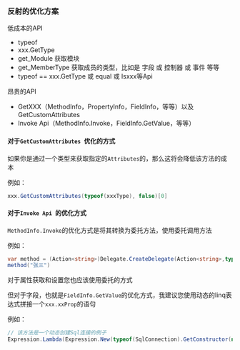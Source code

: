 ### 反射的优化方案

低成本的API

* typeof
* xxx.GetType
* get_Module 获取模块
* get_MemberType 获取成员的类型，比如是 字段 或 控制器 或 事件 等等
* typeof == xxx.GetType 或 equal 或 Isxxx等Api

昂贵的API

* GetXXX（MethodInfo，PropertyInfo，FieldInfo，等等）以及GetCustomAttributes 
* Invoke Api（MethodInfo.Invoke，FieldInfo.GetValue，等等）

#### 对于`GetCustomAttributes `优化的方式

如果你是通过一个类型来获取指定的`Attributes`的，那么这将会降低该方法的成本

例如：

```csharp
xxx.GetCustomAttributes(typeof(xxxType), false)[0]
```

#### 对于`Invoke Api `的优化方式

`MethodInfo.Invoke`的优化方式是将其转换为委托方法，使用委托调用方法

例如：

```csharp
var method = (Action<string>)Delegate.CreateDelegate(Action<string>,typeof(Console).GetMethod("WriteLine"));
method("张三")
```

对于属性获取和设置您也应该使用委托的方式

但对于字段，也就是`FieldInfo.GetValue`的优化方式，我建议您使用动态的linq表达式拼接一个`xxx.xxProp`的语句

例如：

```csharp
// 该方法是一个动态创建Sql连接的例子
Expression.Lambda(Expression.New(typeof(SqlConnection).GetConstructor(new Type[] { typeof(string) }), Expression.Constant(ConStr, typeof(string))));
```

